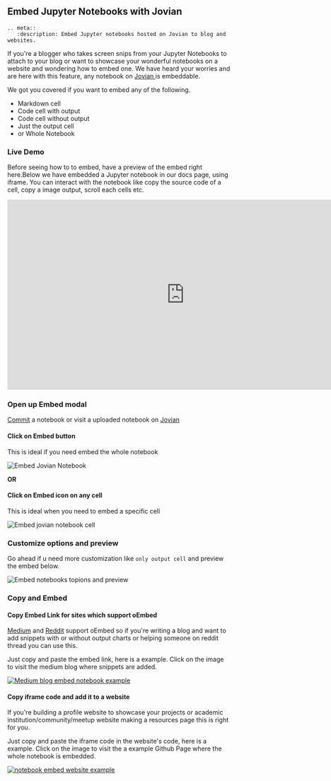 ## Embed Jupyter Notebooks with Jovian

```eval_rst
.. meta::
   :description: Embed Jupyter notebooks hosted on Jovian to blog and websites.
```

If you're a blogger who takes screen snips from your Jupyter Notebooks to attach to your blog or want to showcase your wonderful notebooks on a website and wondering how to embed one. We have heard your worries and are here with this feature, any notebook on <a href="https://jovian.com/?utm_source=docs" target="_blank"> Jovian </a> is embeddable.

We got you covered if you want to embed any of the following.

- Markdown cell
- Code cell with output
- Code cell without output
- Just the output cell
- or Whole Notebook

### Live Demo

Before seeing how to to embed, have a preview of the embed right here.Below we have embedded a Jupyter notebook in our docs page, using iframe. You can interact with the notebook like copy the source code of a cell, copy a image output, scroll each cells etc.

<iframe src="https://jovian.com/embed?url=https://jovian.com/PrajwalPrashanth/whatsapp-chat-data-analysis/v/9&cellId=49" title="Jovian Viewer" height="430" width="800" frameborder="0" scrolling="auto"></iframe>
<br />

### Open up Embed modal

[Commit](upload.md) a notebook or visit a uploaded notebook on <a href="https://jovian.com/?utm_source=docs" target="_blank"> Jovian </a>

#### Click on Embed button

This is ideal if you need embed the whole notebook

<img src="https://imgur.com/J2i35fm.png" class="screenshot" alt="Embed Jovian Notebook" >

**OR**

#### Click on Embed icon on any cell

This is ideal when you need to embed a specific cell

<img src="https://imgur.com/vAxP4Qa.png" class="screenshot" alt="Embed jovian notebook cell" >

### Customize options and preview

Go ahead if u need more customization like `only output cell` and preview the embed below.

<img src="https://imgur.com/09Gvp4o.png" class="screenshot" alt="Embed notebooks topions and preview" >

### Copy and Embed

#### Copy Embed Link for sites which support oEmbed

<a href="https://medium.com" target="_blank">Medium</a> and <a href="https://reddit.com" target="_blank">Reddit</a> support oEmbed so if you're writing a blog and want to add snippets with or without output charts or helping someone on reddit thread you can use this.

Just copy and paste the embed link, here is a example. Click on the image to visit the medium blog where snippets are added.

<a href="https://medium.com/@prajwal.prashanth22/whatsapp-chat-data-analysis-8944b91581f5" target="_blank"><img src="https://imgur.com/sB9nZdZ.png" class="screenshot" alt="Medium blog embed notebook example" ></a>

#### Copy iframe code and add it to a website

If you're building a profile website to showcase your projects or academic institution/community/meetup website making a resources page this is right for you.

Just copy and paste the iframe code in the website's code, here is a example. Click on the image to visit the a example Github Page where the whole notebook is embedded.

<a href="https://prajwalprashanth.github.io/whatsapp-data-analysis" target="_blank"><img src="https://imgur.com/S5tpDuJ.png" class="screenshot" alt="notebook embed website example" ></a>
